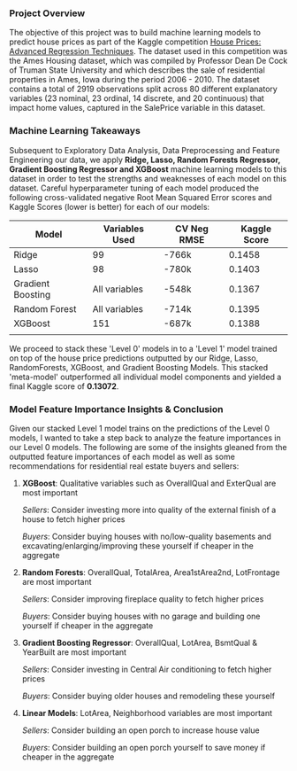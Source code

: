 ### Project Overview 

The objective of this project was to build machine learning models to predict house prices as part of the Kaggle competition [House Prices: Advanced Regression Techniques](https://www.kaggle.com/c/house-prices-advanced-regression-techniques). The dataset used in this competition was the Ames Housing dataset, which was compiled by Professor Dean De Cock of Truman State University and which describes the sale of residential properties in Ames, Iowa during the period 2006 - 2010. The dataset contains a total of 2919 observations split across 80 different explanatory variables (23 nominal, 23 ordinal, 14 discrete, and 20 continuous) that impact home values, captured in the SalePrice variable in this dataset.


### Machine Learning Takeaways

Subsequent to Exploratory Data Analysis, Data Preprocessing and Feature Engineering our data, we apply **Ridge, Lasso, Random Forests Regressor, Gradient Boosting Regressor and XGBoost** machine learning models to this dataset in order to test the strengths and weaknesses of each model on this dataset. Careful hyperparameter tuning of each model produced the following cross-validated negative Root Mean Squared Error scores and Kaggle Scores (lower is better) for each of our models:

| Model             | Variables Used | CV Neg RMSE | Kaggle Score |   
|-------------------|----------------|-------------|--------------|
| Ridge             | 99             | -766k       | 0.1458       |   
| Lasso             | 98             | -780k       | 0.1403       |   
| Gradient Boosting | All variables  | -548k       | 0.1367       |   
| Random Forest     | All variables  | -714k       | 0.1395       |   
| XGBoost           | 151            | -687k       | 0.1388       |   
|                   |                |             |              |   

We proceed to stack these 'Level 0' models in to a 'Level 1' model trained on top of the house price predictions outputted by our Ridge, Lasso, RandomForests, XGBoost, and Gradient Boosting Models. This stacked 'meta-model' outperformed all individual model components and yielded a final Kaggle score of **0.13072**.


### Model Feature Importance Insights & Conclusion

Given our stacked Level 1 model trains on the predictions of the Level 0 models, I wanted to take a step back to analyze the feature importances in our Level 0 models. The following are some of the insights gleaned from the outputted feature importances of each model as well as some recommendations for residential real estate buyers and sellers:

1. **XGBoost**: Qualitative variables such as OverallQual and ExterQual are most important

    *Sellers*: Consider investing more into quality of the external finish of a house to fetch higher prices
    
    *Buyers*: Consider buying houses with no/low-quality basements and excavating/enlarging/improving these yourself if cheaper in the aggregate

1. **Random Forests**: OverallQual, TotalArea, Area1stArea2nd, LotFrontage are most important

    *Sellers*: Consider improving fireplace quality to fetch higher prices
    
    *Buyers*: Consider buying houses with no garage and building one yourself if cheaper in the aggregate

1. **Gradient Boosting Regressor**: OverallQual, LotArea, BsmtQual & YearBuilt are most important

    *Sellers*: Consider investing in Central Air conditioning to fetch higher prices
    
    *Buyers*: Consider buying older houses and remodeling these yourself

1. **Linear Models**: LotArea, Neighborhood variables are most important

    *Sellers*: Consider building an open porch to increase house value
    
    *Buyers*: Consider building an open porch yourself to save money if cheaper in the aggregate
